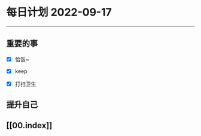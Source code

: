 
#  每日计划 2022-09-17
---
## 重要的事
- [x]  恰饭~
- [x]  keep
- [x]  打扫卫生



## 提升自己

  



## [[00.index]]










